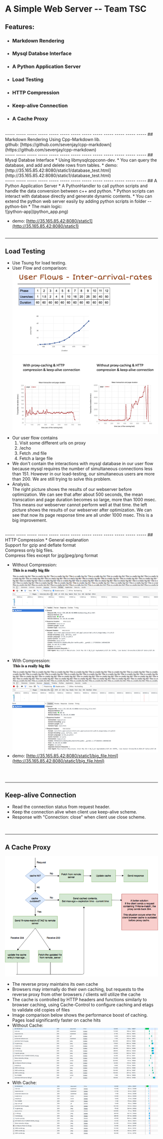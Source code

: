 
# A Simple Web Server -- Team TSC

## Features:
* ### Markdown Rendering
* ### Mysql Databse Interface
* ### A Python Application Server
* ### Load Testing
* ### HTTP Compression
* ### Keep-alive Connection
* ### A Cache Proxy

<br>
----- ----- ----- ----- ----- ----- ----- ----- ----- ----- ----- ----- -----
## Markdown Rendering
Using Cpp-Markdown lib.<br>
github: [https://github.com/sevenjay/cpp-markdown](https://github.com/sevenjay/cpp-markdown)

<br>
----- ----- ----- ----- ----- ----- ----- ----- ----- ----- ----- ----- -----
## Mysql Databse Interface
* Using libmysqlcppconn-dev.
* You can query the database, and add and delete rows from tables.
* demo: [http://35.165.85.42:8080/static1/database_test.html](http://35.165.85.42:8080/static1/database_test.html)

<br>
----- ----- ----- ----- ----- ----- ----- ----- ----- ----- ----- ----- -----
## A Python Application Server
* A PythonHandler to call python scripts and handle the data conversion between c++ and python.
* Python scripts can interact with database directly and generate dynamic contents.
* You can extend the python web server easily by adding python scripts in folder -- python-bin
* The main logic:

<br>
  ![python-app](python_app.png)

* demo: [http://35.165.85.42:8080/static1](http://35.165.85.42:8080/static1)
<br><br>
----- ----- ----- ----- ----- ----- ----- ----- ----- ----- ----- ----- -----
## Load Testing
* Use Tsung for load testing.
* User Flow and comparison:<br>
![user-flow](user-flow.png)
![comparison-1](comparison-1.png)
* Our user flow contains 
  1. Visit some different urls on proxy
  2. /echo
  3. Fetch .md file
  4. Fetch a large file
* We don't contain the interactions with mysql database in our user flow because mysql requires the number of 
  simultaneous connections less than 151. However in our load-testing, our simultaneous users are more than 200. 
  We are still trying to solve this problem. 
* Analysis.<br>
  The right picture shows the results of our webserver before optimization. We can see that after about 500 seconds, 
  the mean transcation and page duration becomes so large, more than 1000 msec. This means our webserver cannot perform well at that time.
  the left picture shows the results of our webserver after optimization. We can see that now its page response time are all under 1000 msec.
  This is a big improvement.

<br>
----- ----- ----- ----- ----- ----- ----- ----- ----- ----- ----- ----- -----
## HTTP Compression
* General explanation<br>
  Support for gzip and deflate format<br>
  Compress only big files.<br>
  Compress files except for jpg/jpeg/png format<br>
  
* Without Compression:
![without-compression](without-compression.png)
* With Compression:
![with-compression](with-compression.png)
* demo: [http://35.165.85.42:8080/static1/big_file.html](http://35.165.85.42:8080/static1/big_file.html)

<br><br>
----- ----- ----- ----- ----- ----- ----- ----- ----- ----- ----- ----- -----
## Keep-alive Connection
* Read the connection status from request header.<br>
* Keep the connection alive when client use keep-alive scheme.<br>
* Response with "Connection: close" when client use close scheme.<br>
<br><br>
----- ----- ----- ----- ----- ----- ----- ----- ----- ----- ----- ----- -----
## A Cache Proxy
![proxy-cache](proxy_cache.png)
* The reverse proxy maintains its own cache
* Browsers may internally do their own caching, but requests to the reverse proxy from other browsers / clients will utilize the cache
* The cache is controlled by HTTP headers and functions similarly to browser caching, using Cache-Control to configure caching and etags to validate old copies of files
* Image comparison below shows the performance boost of caching. Pages load significantly faster on cache hits
* Without Cache:<br>
![non-cache](non-cache.png)
* With Cache:<br>
![using-cache](using-cache.png)
